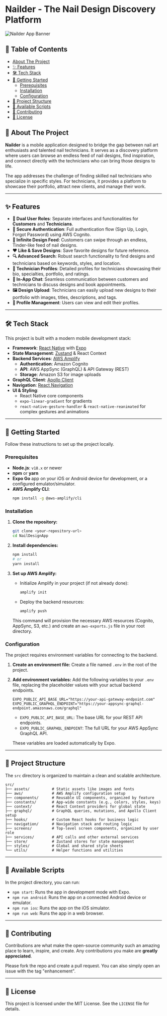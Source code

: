 # Nailder - The Nail Design Discovery Platform

![Nailder App Banner](src/assets/placeholder-nail.png)

## 📖 Table of Contents

- [About The Project](#about-the-project)
- [✨ Features](#-features)
- [🛠️ Tech Stack](#️-tech-stack)
- [🚀 Getting Started](#-getting-started)
  - [Prerequisites](#prerequisites)
  - [Installation](#installation)
  - [Configuration](#configuration)
- [📁 Project Structure](#-project-structure)
- [📜 Available Scripts](#-available-scripts)
- [🤝 Contributing](#-contributing)
- [📝 License](#-license)

## 📍 About The Project

**Nailder** is a mobile application designed to bridge the gap between nail art enthusiasts and talented nail technicians. It serves as a discovery platform where users can browse an endless feed of nail designs, find inspiration, and connect directly with the technicians who can bring those designs to life.

The app addresses the challenge of finding skilled nail technicians who specialize in specific styles. For technicians, it provides a platform to showcase their portfolio, attract new clients, and manage their work.

---

## ✨ Features

- **💅 Dual User Roles**: Separate interfaces and functionalities for **Customers** and **Technicians**.
- **🔑 Secure Authentication**: Full authentication flow (Sign Up, Login, Forgot Password) using AWS Cognito.
- **🎨 Infinite Design Feed**: Customers can swipe through an endless, Tinder-like feed of nail designs.
- **❤️ Like & Save Designs**: Save favorite designs for future reference.
- **🔍 Advanced Search**: Robust search functionality to find designs and technicians based on keywords, styles, and location.
- **👤 Technician Profiles**: Detailed profiles for technicians showcasing their bio, specialties, portfolio, and ratings.
- **💬 In-App Chat**: Seamless communication between customers and technicians to discuss designs and book appointments.
- **🖼️ Design Upload**: Technicians can easily upload new designs to their portfolio with images, titles, descriptions, and tags.
- **📱 Profile Management**: Users can view and edit their profiles.

---

## 🛠️ Tech Stack

This project is built with a modern mobile development stack:

- **Framework**: [React Native](https://reactnative.dev/) with [Expo](https://expo.dev/)
- **State Management**: [Zustand](https://github.com/pmndrs/zustand) & React Context
- **Backend Services**: [AWS Amplify](https://aws.amazon.com/amplify/)
  - **Authentication**: Amazon Cognito
  - **API**: AWS AppSync (GraphQL) & API Gateway (REST)
  - **Storage**: Amazon S3 for image uploads
- **GraphQL Client**: [Apollo Client](https://www.apollographql.com/docs/react/)
- **Navigation**: [React Navigation](https://reactnavigation.org/)
- **UI & Styling**:
  - React Native core components
  - `expo-linear-gradient` for gradients
  - `react-native-gesture-handler` & `react-native-reanimated` for complex gestures and animations

---

## 🚀 Getting Started

Follow these instructions to set up the project locally.

### Prerequisites

- **Node.js**: `v18.x` or newer
- **npm** or **yarn**
- **Expo Go** app on your iOS or Android device for development, or a configured emulator/simulator.
- **AWS Amplify CLI**:
  ```bash
  npm install -g @aws-amplify/cli
  ```

### Installation

1.  **Clone the repository:**
    ```bash
    git clone <your-repository-url>
    cd NailDesignApp
    ```

2.  **Install dependencies:**
    ```bash
    npm install
    # or
    yarn install
    ```

3.  **Set up AWS Amplify:**
    - Initialize Amplify in your project (if not already done):
      ```bash
      amplify init
      ```
    - Deploy the backend resources:
      ```bash
      amplify push
      ```
    This command will provision the necessary AWS resources (Cognito, AppSync, S3, etc.) and create an `aws-exports.js` file in your root directory.

### Configuration

The project requires environment variables for connecting to the backend.

1.  **Create an environment file:**
    Create a file named `.env` in the root of the project.

2.  **Add environment variables:**
    Add the following variables to your `.env` file, replacing the placeholder values with your actual backend endpoints.

    ```env
    EXPO_PUBLIC_API_BASE_URL="https://your-api-gateway-endpoint.com"
    EXPO_PUBLIC_GRAPHQL_ENDPOINT="https://your-appsync-graphql-endpoint.amazonaws.com/graphql"
    ```

    - `EXPO_PUBLIC_API_BASE_URL`: The base URL for your REST API endpoints.
    - `EXPO_PUBLIC_GRAPHQL_ENDPOINT`: The full URL for your AWS AppSync GraphQL API.

    These variables are loaded automatically by Expo.

---

## 📁 Project Structure

The `src` directory is organized to maintain a clean and scalable architecture.

```
src/
├── assets/          # Static assets like images and fonts
├── aws/             # AWS Amplify configuration setup
├── components/      # Reusable UI components, organized by feature
├── constants/       # App-wide constants (e.g., colors, styles, keys)
├── context/         # React Context providers for global state
├── graphql/         # GraphQL queries, mutations, and Apollo Client setup
├── hooks/           # Custom React hooks for business logic
├── navigation/      # Navigation stack and routing logic
├── screens/         # Top-level screen components, organized by user role
├── services/        # API calls and other external services
├── store/           # Zustand stores for state management
├── styles/          # Global and shared style sheets
└── utils/           # Helper functions and utilities
```

---

## 📜 Available Scripts

In the project directory, you can run:

-   `npm start`: Runs the app in development mode with Expo.
-   `npm run android`: Runs the app on a connected Android device or emulator.
-   `npm run ios`: Runs the app on the iOS simulator.
-   `npm run web`: Runs the app in a web browser.

---

## 🤝 Contributing

Contributions are what make the open-source community such an amazing place to learn, inspire, and create. Any contributions you make are **greatly appreciated**.

Please fork the repo and create a pull request. You can also simply open an issue with the tag "enhancement".

---

## 📝 License

This project is licensed under the MIT License. See the `LICENSE` file for details. 